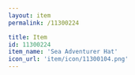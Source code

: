 ```yaml
---
layout: item
permalink: /11300224

title: Item
id: 11300224
item_name: 'Sea Adventurer Hat'
icon_url: 'item/icon/11300104.png'
---
```

